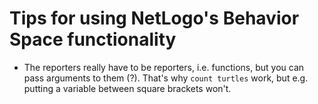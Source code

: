 Tips for using NetLogo's Behavior Space functionality
====

* The reporters really have to be reporters, i.e. functions, but you
can pass arguments to them (?).  That's why `count turtles` work, but
e.g. putting a variable between square brackets won't.
